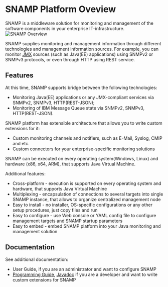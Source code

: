 # SNAMP Platform Oveview
SNAMP is a middleware solution for monitoring and management of the software components in your enterprise IT-infrastructure.
![SNAMP Overview](/images/overview.png)

SNAMP supplies monitoring and management information through different technologies and management information sources. For example, you can monitor [JMX](http://www.oracle.com/technetwork/java/javase/tech/javamanagement-140525.html) sources (such as Java(EE) applications) using SNMPv2 or SNMPv3 protocols, or even through HTTP using REST service.

## Features
At this time, SNAMP supports bridge between the following technologies:
* Monitoring Java(EE) applications or any JMX-compliant services via SNMPv2, SNMPv3, HTTP(REST-JSON);
* Monitoring of IBM Message Queue state via SNMPv2, SNMPv3, HTTP(REST-JSON).

SNAMP platform has extensible architecture that allows you to write custom extensions for it:
* Custom monitoring channels and notifiers, such as E-Mail, Syslog, CMIP and etc.
* Custom connectors for your enterprise-specific monitoring solutions

SNAMP can be executed on every operating system(Windows, Linux) and hardware (x86, x64, ARM), that supports Java Virtual Machine.

Additional features:
* Cross-platform - execution is supported on every operating system and hardware, that supports Java Virtual Machine
* Multiplexing - encapsulation of connections to several targets into single SNAMP instance, that allows to organize centralized management node
* Easy to install - no installer, OS-specific configurations or any other setup procedures, just copy files and run
* Easy to configure - use Web console or YAML config file to configure management targets and SNAMP startup parameters
* Easy to embed - embed SNAMP platform into your Java monitoring and management solution

## Documentation
 See additional documentation:
* User Guide, if you are an administrator and want to configure SNAMP
* [Programming Guide](/programming-guide.html), [Javadoc](/javadoc/index.html) if you are a developer and want to write custom extensions for SNAMP
